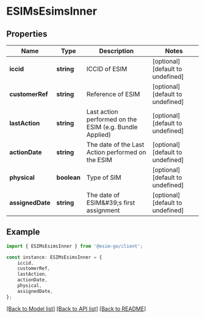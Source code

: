 # ESIMsEsimsInner


## Properties

Name | Type | Description | Notes
------------ | ------------- | ------------- | -------------
**iccid** | **string** | ICCID of ESIM | [optional] [default to undefined]
**customerRef** | **string** | Reference of ESIM | [optional] [default to undefined]
**lastAction** | **string** | Last action performed on the ESIM (e.g. Bundle Applied) | [optional] [default to undefined]
**actionDate** | **string** | The date of the Last Action performed on the ESIM | [optional] [default to undefined]
**physical** | **boolean** | Type of SIM | [optional] [default to undefined]
**assignedDate** | **string** | The date of ESIM\&#39;s first assignment | [optional] [default to undefined]

## Example

```typescript
import { ESIMsEsimsInner } from '@esim-go/client';

const instance: ESIMsEsimsInner = {
    iccid,
    customerRef,
    lastAction,
    actionDate,
    physical,
    assignedDate,
};
```

[[Back to Model list]](../README.md#documentation-for-models) [[Back to API list]](../README.md#documentation-for-api-endpoints) [[Back to README]](../README.md)

